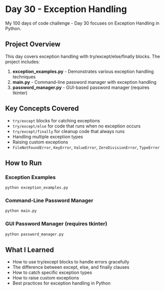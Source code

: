 # Day 30 - Exception Handling

My 100 days of code challenge - Day 30 focuses on Exception Handling in Python.

## Project Overview

This day covers exception handling with try/except/else/finally blocks. The project includes:

1. **exception_examples.py** - Demonstrates various exception handling techniques
2. **main.py** - Command-line password manager with exception handling
3. **password_manager.py** - GUI-based password manager (requires tkinter)

## Key Concepts Covered

- `try/except` blocks for catching exceptions
- `try/except/else` for code that runs when no exception occurs
- `try/except/finally` for cleanup code that always runs
- Handling multiple exception types
- Raising custom exceptions
- `FileNotFoundError`, `KeyError`, `ValueError`, `ZeroDivisionError`, `TypeError`

## How to Run

### Exception Examples
```bash
python exception_examples.py
```

### Command-Line Password Manager
```bash
python main.py
```

### GUI Password Manager (requires tkinter)
```bash
python password_manager.py
```

## What I Learned

- How to use try/except blocks to handle errors gracefully
- The difference between except, else, and finally clauses
- How to catch specific exception types
- How to raise custom exceptions
- Best practices for exception handling in Python
